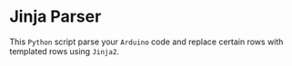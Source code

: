 # Jinja Parser

This `Python` script parse your `Arduino` code and replace certain rows with templated rows using `Jinja2`.




